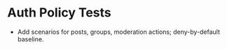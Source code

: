 # Auth Policy Tests

- Add scenarios for posts, groups, moderation actions; deny-by-default baseline.
